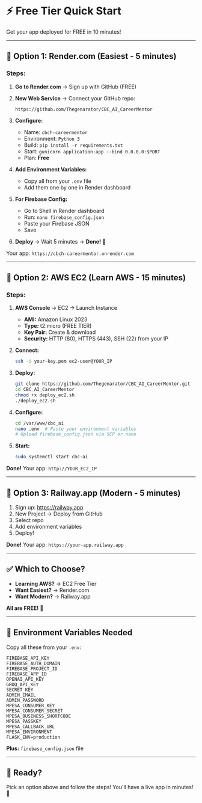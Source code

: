 # ⚡ Free Tier Quick Start

Get your app deployed for FREE in 10 minutes!

---

## 🎯 Option 1: Render.com (Easiest - 5 minutes)

### Steps:

1. **Go to Render.com** → Sign up with GitHub (FREE)

2. **New Web Service** → Connect your GitHub repo:
   ```
   https://github.com/Thegenarator/CBC_AI_CareerMentor
   ```

3. **Configure:**
   - Name: `cbch-careermentor`
   - Environment: `Python 3`
   - Build: `pip install -r requirements.txt`
   - Start: `gunicorn application:app --bind 0.0.0.0:$PORT`
   - Plan: **Free**

4. **Add Environment Variables:**
   - Copy all from your `.env` file
   - Add them one by one in Render dashboard

5. **For Firebase Config:**
   - Go to Shell in Render dashboard
   - Run: `nano firebase_config.json`
   - Paste your Firebase JSON
   - Save

6. **Deploy** → Wait 5 minutes → **Done!** 🎉

Your app: `https://cbch-careermentor.onrender.com`

---

## 🎯 Option 2: AWS EC2 (Learn AWS - 15 minutes)

### Steps:

1. **AWS Console** → EC2 → Launch Instance
   - **AMI:** Amazon Linux 2023
   - **Type:** t2.micro (FREE TIER)
   - **Key Pair:** Create & download
   - **Security:** HTTP (80), HTTPS (443), SSH (22) from your IP

2. **Connect:**
   ```bash
   ssh -i your-key.pem ec2-user@YOUR_IP
   ```

3. **Deploy:**
   ```bash
   git clone https://github.com/Thegenarator/CBC_AI_CareerMentor.git
   cd CBC_AI_CareerMentor
   chmod +x deploy_ec2.sh
   ./deploy_ec2.sh
   ```

4. **Configure:**
   ```bash
   cd /var/www/cbc_ai
   nano .env  # Paste your environment variables
   # Upload firebase_config.json via SCP or nano
   ```

5. **Start:**
   ```bash
   sudo systemctl start cbc-ai
   ```

**Done!** Your app: `http://YOUR_EC2_IP`

---

## 🎯 Option 3: Railway.app (Modern - 5 minutes)

1. Sign up: https://railway.app
2. New Project → Deploy from GitHub
3. Select repo
4. Add environment variables
5. Deploy!

**Done!** Your app: `https://your-app.railway.app`

---

## ✅ Which to Choose?

- **Learning AWS?** → EC2 Free Tier
- **Want Easiest?** → Render.com
- **Want Modern?** → Railway.app

**All are FREE!** 🎉

---

## 📝 Environment Variables Needed

Copy all these from your `.env`:

```
FIREBASE_API_KEY
FIREBASE_AUTH_DOMAIN
FIREBASE_PROJECT_ID
FIREBASE_APP_ID
OPENAI_API_KEY
GROQ_API_KEY
SECRET_KEY
ADMIN_EMAIL
ADMIN_PASSWORD
MPESA_CONSUMER_KEY
MPESA_CONSUMER_SECRET
MPESA_BUSINESS_SHORTCODE
MPESA_PASSKEY
MPESA_CALLBACK_URL
MPESA_ENVIRONMENT
FLASK_ENV=production
```

**Plus:** `firebase_config.json` file

---

## 🚀 Ready?

Pick an option above and follow the steps! You'll have a live app in minutes! 🎉

